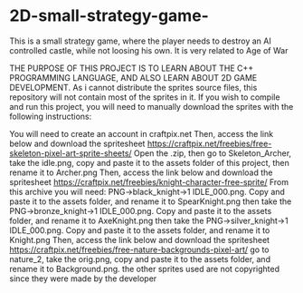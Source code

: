 # 2D-small-strategy-game-
This is a small strategy game, where the player needs to destroy an AI controlled castle, while not loosing his own. It is very related to Age of War

THE PURPOSE OF THIS PROJECT IS TO LEARN ABOUT THE C++ PROGRAMMING LANGUAGE, AND ALSO LEARN ABOUT 2D GAME DEVELOPMENT.
As i cannot distribute the sprites source files, this repository will not contain most of the sprites in it.
If you wish to compile and run this project, you will need to manually download the sprites with the following instructions:

You will need to create an account in craftpix.net
Then, access the link below and download the spritesheet
https://craftpix.net/freebies/free-skeleton-pixel-art-sprite-sheets/
Open the .zip, then go to Skeleton_Archer, take the idle.png, copy and paste it to the assets folder of this project, then rename it to Archer.png
Then, access the link below and download the spritesheet
https://craftpix.net/freebies/knight-character-free-sprite/
From this archive you will need: PNG->black_knight->1 IDLE_000.png. Copy and paste it to the assets folder, and rename it to SpearKnight.png
then take the PNG->bronze_knight->1 IDLE_000.png. Copy and paste it to the assets folder, and rename it to AxeKnight.png
then take the PNG->silver_knight->1 IDLE_000.png. Copy and paste it to the assets folder, and rename it to Knight.png
Then, access the link below and download the spritesheet
https://craftpix.net/freebies/free-nature-backgrounds-pixel-art/
go to nature_2, take the orig.png, copy and paste it to the assets folder, and rename it to Background.png.
the other sprites used are not copyrighted since they were made by the developer